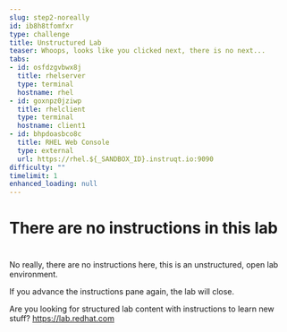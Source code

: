 ```yaml
---
slug: step2-noreally
id: ib8h8tfomfxr
type: challenge
title: Unstructured Lab
teaser: Whoops, looks like you clicked next, there is no next...
tabs:
- id: osfdzgvbwx8j
  title: rhelserver
  type: terminal
  hostname: rhel
- id: goxnpz0jziwp
  title: rhelclient
  type: terminal
  hostname: client1
- id: bhpdoasbco8c
  title: RHEL Web Console
  type: external
  url: https://rhel.${_SANDBOX_ID}.instruqt.io:9090
difficulty: ""
timelimit: 1
enhanced_loading: null
---
```

# There are no instructions in this lab
#
No really, there are no instructions here, this is an unstructured, open lab environment.

If you advance the instructions pane again, the lab will close.

Are you looking for structured lab content with instructions to learn new stuff?
https://lab.redhat.com

